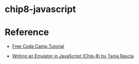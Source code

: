 # chip8-javascript


# Reference
* [Free Code Camp Tutorial](https://www.freecodecamp.org/news/creating-your-very-own-chip-8-emulator/)

* [Writing an Emulator in JavaScript (Chip-8) by Tania Rascia]( https://www.taniarascia.com/writing-an-emulator-in-javascript-chip8/)